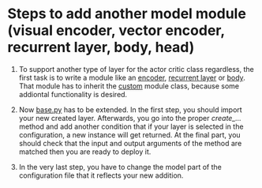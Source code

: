 # Steps to add another model module (visual encoder, vector encoder, recurrent layer, body, head)

1. To support another type of layer for the actor critic class regardless, the first task is to write a module like an [encoder](../neroRL/nn/encoder.py), [recurrent layer](../neroRL/nn/recurrent.py) or [body](../neroRL/nn/body.py). That module has to inherit the [custom](../neroRL/nn/module.py) module class, because some addiontal functionality is desired.

2. Now [base.py](../neroRL/nn/base.py) has to be extended. In the first step, you should import your new created layer. Afterwards, you go into the proper *create_...* method and add another condition that if your layer is selected in the configuration, a new instance will get returned. At the final part, you should check that the input and output arguments of the method are matched then you are ready to deploy it.

3. In the very last step, you have to change the model part of the configuration file that it reflects your new addition.

